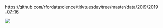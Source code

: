 https://github.com/rfordatascience/tidytuesday/tree/master/data/2019/2019-07-16

![](/week-29/r4ds.png)